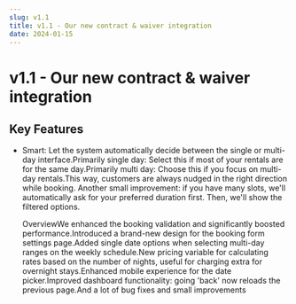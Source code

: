 ```yaml
---
slug: v1.1
title: v1.1 - Our new contract & waiver integration
date: 2024-01-15
---
```


# v1.1 - Our new contract & waiver integration

## Key Features

- Smart: Let the system automatically decide between the single or multi-day interface.Primarily single day: Select this if most of your rentals are for the same day.Primarily multi day: Choose this if you focus on multi-day rentals.This way, customers are always nudged in the right direction while booking. Another small improvement: if you have many slots, we'll automatically ask for your preferred duration first. Then, we'll show the filtered options.





























  OverviewWe enhanced the booking validation and significantly boosted performance.Introduced a brand-new design for the  booking form settings page.Added single date options when selecting multi-day ranges on the weekly schedule.New pricing variable for calculating rates based on the number of nights, useful for charging extra for overnight stays.Enhanced mobile experience for the date picker.Improved dashboard functionality: going 'back' now reloads the previous page.And a lot of bug fixes and small improvements
